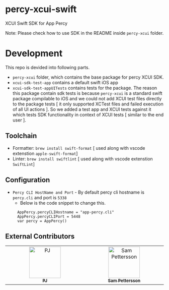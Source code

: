 # percy-xcui-swift
XCUI Swift SDK for App Percy

Note: Please check how to use SDK in the README inside `percy-xcui` folder.

# Development
This repo is devided into following parts.
- `percy-xcui` folder, which contains the base package for percy XCUI SDK.
- `xcui-sdk-test-app` contains a default swift iOS app
- `xcui-sdk-test-appUITests` contains tests for the package. The reason this package contain sdk tests is because `percy-xcui` is a standard swift package compilable to iOS and we could not add XCUI test files directly to the package tests [ it only supported XCTest files and failed execution of all UI actions ]. So we added a test app and XCUI tests against it which tests SDK functionality in context of XCUI tests [ similar to the end user ].

## Toolchain
- Formatter: `brew install swift-format` [ used along with vscode extenstion `apple-swift-format`]
- Linter: `brew install swiftlint` [ used along with vscode extenstion `SwiftLint`]

## Configuration
- `Percy CLI HostName and Port` - By default percy cli hostname is `percy.cli` and port is `5338`
    - Below is the code snippet to change this.
  ```
    AppPercy.percyCLIHostname = "app-percy.cli"
    AppPercy.percyCLIPort = 5448
    var percy = AppPercy()
  ```

## External Contributors
<!-- ALL-CONTRIBUTORS-LIST:START - Do not remove or modify this section -->
<table>
  <tbody>
    <tr>
      <td align="center" valign="top" width="14.28%"><a href="https://github.com/pjcook"><img src="https://avatars.githubusercontent.com/u/1152532?v=3?s=100" width="100px;" alt="PJ"/><br /><sub><b>PJ</b></sub></a><br />
      </td>
      <td align="center" valign="top" width="14.28%"><a href="https://github.com/sampettersson"><img src="https://avatars.githubusercontent.com/u/5459507?v=3?s=100" width="100px;" alt="Sam Pettersson
"/><br /><sub><b>Sam Pettersson
</b></sub></a><br />
      </td>
    </tr>
  <tbody>
</table>
